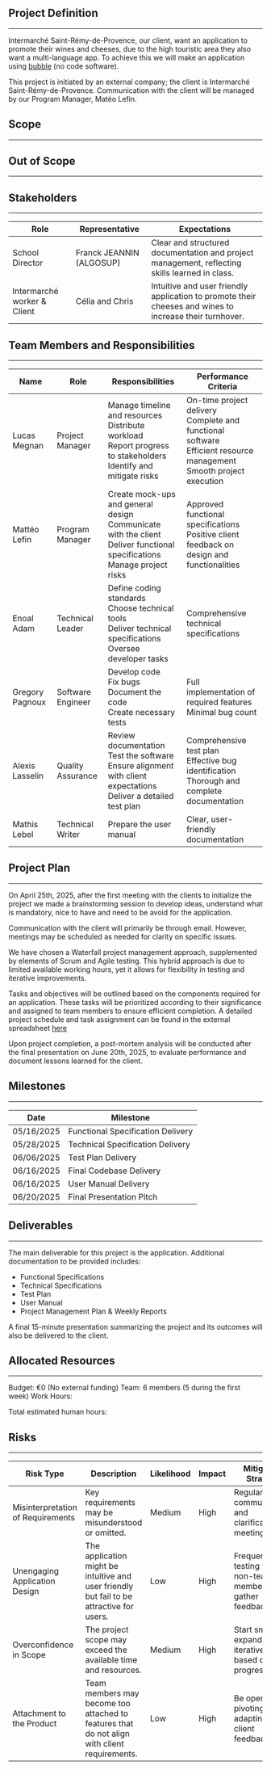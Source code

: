 ## Project Definition
---

Intermarché Saint-Rémy-de-Provence, our client, want an application to promote their wines and cheeses, due to the high touristic area they also want a multi-language app. To achieve this we will make an application using [bubble](https://bubble.io/home/apps) (no code software).

This project is initiated by an external company; the client is Intermarché Saint-Rémy-de-Provence. Communication with the client will be managed by our Program Manager, Matéo Lefin.

## Scope
---

## Out of Scope 
---

## Stakeholders
---

| Role | Representative | Expectations |
| ---- | -------------- | ------------ |
| School Director             | Franck JEANNIN (ALGOSUP) | Clear and structured documentation and project management, reflecting skills learned in class.          |
| Intermarché worker & Client | Célia and Chris          | Intuitive and user friendly application to promote their cheeses and wines to increase their turnhover. |

## Team Members and Responsibilities
---

| Name | Role | Responsibilities | Performance Criteria |
| ---- | ---- | ---------------- | -------------------- |
| Lucas Megnan    | Project Manager        | Manage timeline and resources<br>Distribute workload<br>Report progress to stakeholders<br>Identify and mitigate risks         | On-time project delivery<br>Complete and functional software<br>Efficient resource management<br>Smooth project execution |
| Mattéo Lefin    | Program Manager        | Create mock-ups and general design<br>Communicate with the client<br>Deliver functional specifications<br>Manage project risks | Approved functional specifications<br>Positive client feedback on design and functionalities                              |
| Enoal Adam      | Technical Leader       | Define coding standards<br>Choose technical tools<br>Deliver technical specifications<br>Oversee developer tasks               | Comprehensive technical specifications                                                                                    |
| Gregory Pagnoux | Software Engineer      | Develop code<br>Fix bugs<br>Document the code<br>Create necessary tests                                                        | Full implementation of required features<br>Minimal bug count                                                             |
| Alexis Lasselin | Quality Assurance      | Review documentation<br>Test the software<br>Ensure alignment with client expectations<br>Deliver a detailed test plan         | Comprehensive test plan<br>Effective bug identification<br>Thorough and complete documentation                            |
| Mathis Lebel    | Technical Writer       | Prepare the user manual | Clear, user-friendly documentation |

## Project Plan
---

On April 25th, 2025, after the first meeting with the clients to initialize the project we made a brainstorming session to develop ideas, understand what is mandatory, nice to have and need to be avoid for the application.

Communication with the client will primarily be through email. However, meetings may be scheduled as needed for clarity on specific issues.

We have chosen a Waterfall project management approach, supplemented by elements of Scrum and Agile testing. This hybrid approach is due to limited available working hours, yet it allows for flexibility in testing and iterative improvements.

Tasks and objectives will be outlined based on the components required for an application. These tasks will be prioritized according to their significance and assigned to team members to ensure efficient completion. A detailed project schedule and task assignment can be found in the external spreadsheet [here](https://docs.google.com/spreadsheets/d/1uLIzS4_YxH9-CVMZtKXqUARc0P42ZEMt2gEQdO4M388/edit?usp=sharing)

Upon project completion, a post-mortem analysis will be conducted after the final presentation on June 20th, 2025, to evaluate performance and document lessons learned for the client.

## Milestones
---

| Date       | Milestone                          |
| ---------- | ---------------------------------- |
| 05/16/2025 | Functional Specification Delivery  |
| 05/28/2025 | Technical Specification Delivery   |
| 06/06/2025 | Test Plan Delivery                 |
| 06/16/2025 | Final Codebase Delivery            |
| 06/16/2025 | User Manual Delivery               |
| 06/20/2025 | Final Presentation Pitch           |

## Deliverables
---

The main deliverable for this project is the application. Additional documentation to be provided includes:

- Functional Specifications
- Technical Specifications
- Test Plan
- User Manual
- Project Management Plan & Weekly Reports

A final 15-minute presentation summarizing the project and its outcomes will also be delivered to the client.

## Allocated Resources
---

Budget: €0 (No external funding)
Team: 6 members (5 during the first week)
Work Hours: 

Total estimated human hours: 

## Risks
---

| Risk Type | Description | Likelihood | Impact | Mitigation Strategy |
| --------- | ----------- | ---------- | ------ | ------------------- |
| Misinterpretation of Requirements | Key requirements may be misunderstood or omitted.                                            | Medium | High | Regular client communication and clarification meetings.   |
| Unengaging Application Design     | The application might be intuitive and user friendly but fail to be attractive for users.    | Low    | High | Frequent testing with non-team members to gather feedback. |
| Overconfidence in Scope           | The project scope may exceed the available time and resources.                               | Medium | High | Start small and expand iteratively based on progress.      |
| Attachment to the Product         | Team members may become too attached to features that do not align with client requirements. | Low    | High | Be open to pivoting and adapting to client feedback.       |